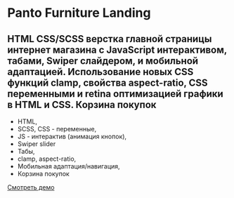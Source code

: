 # Panto Furniture Landing

## HTML CSS/SCSS верстка главной страницы интернет магазина с JavaScript интерактивом, табами, Swiper слайдером, и мобильной адаптацией. Использование новых CSS функций clamp, свойства aspect-ratio, CSS переменными и retina оптимизацией графики в HTML и CSS. Корзина покупок

- HTML,
- SCSS, CSS  - переменные,
- JS - интерактив (анимация кнопок),
- Swiper slider
- Табы,
- clamp, aspect-ratio,
- Мобильная адаптация/навигация,
- Корзина покупок

[Смотреть демо](https://kovalchuk-alexandr.github.io/Panto-Furniture-Landing/)
